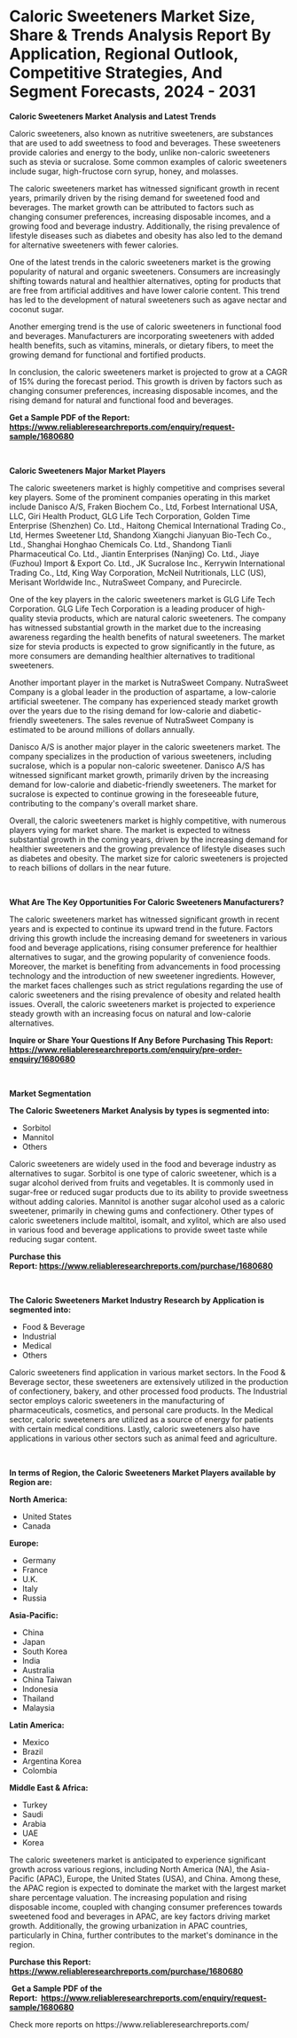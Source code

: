 <p><h1>Caloric Sweeteners Market Size, Share & Trends Analysis Report By Application, Regional Outlook, Competitive Strategies, And Segment Forecasts, 2024 - 2031</h1></p><p><strong>Caloric Sweeteners Market Analysis and Latest Trends</strong></p>
<p><p>Caloric sweeteners, also known as nutritive sweeteners, are substances that are used to add sweetness to food and beverages. These sweeteners provide calories and energy to the body, unlike non-caloric sweeteners such as stevia or sucralose. Some common examples of caloric sweeteners include sugar, high-fructose corn syrup, honey, and molasses.</p><p>The caloric sweeteners market has witnessed significant growth in recent years, primarily driven by the rising demand for sweetened food and beverages. The market growth can be attributed to factors such as changing consumer preferences, increasing disposable incomes, and a growing food and beverage industry. Additionally, the rising prevalence of lifestyle diseases such as diabetes and obesity has also led to the demand for alternative sweeteners with fewer calories.</p><p>One of the latest trends in the caloric sweeteners market is the growing popularity of natural and organic sweeteners. Consumers are increasingly shifting towards natural and healthier alternatives, opting for products that are free from artificial additives and have lower calorie content. This trend has led to the development of natural sweeteners such as agave nectar and coconut sugar.</p><p>Another emerging trend is the use of caloric sweeteners in functional food and beverages. Manufacturers are incorporating sweeteners with added health benefits, such as vitamins, minerals, or dietary fibers, to meet the growing demand for functional and fortified products.</p><p>In conclusion, the caloric sweeteners market is projected to grow at a CAGR of 15% during the forecast period. This growth is driven by factors such as changing consumer preferences, increasing disposable incomes, and the rising demand for natural and functional food and beverages.</p></p>
<p><strong>Get a Sample PDF of the Report:&nbsp; <a href="https://www.reliableresearchreports.com/enquiry/request-sample/1680680">https://www.reliableresearchreports.com/enquiry/request-sample/1680680</a></strong></p>
<p>&nbsp;</p>
<p><strong>Caloric Sweeteners Major Market Players</strong></p>
<p><p>The caloric sweeteners market is highly competitive and comprises several key players. Some of the prominent companies operating in this market include Danisco A/S, Fraken Biochem Co., Ltd, Forbest International USA, LLC, Giri Health Product, GLG Life Tech Corporation, Golden Time Enterprise (Shenzhen) Co. Ltd., Haitong Chemical International Trading Co., Ltd, Hermes Sweetener Ltd, Shandong Xiangchi Jianyuan Bio-Tech Co., Ltd., Shanghai Honghao Chemicals Co. Ltd., Shandong Tianli Pharmaceutical Co. Ltd., Jiantin Enterprises (Nanjing) Co. Ltd., Jiaye (Fuzhou) Import & Export Co. Ltd., JK Sucralose Inc., Kerrywin International Trading Co., Ltd, King Way Corporation, McNeil Nutritionals, LLC (US), Merisant Worldwide Inc., NutraSweet Company, and Purecircle.</p><p>One of the key players in the caloric sweeteners market is GLG Life Tech Corporation. GLG Life Tech Corporation is a leading producer of high-quality stevia products, which are natural caloric sweeteners. The company has witnessed substantial growth in the market due to the increasing awareness regarding the health benefits of natural sweeteners. The market size for stevia products is expected to grow significantly in the future, as more consumers are demanding healthier alternatives to traditional sweeteners.</p><p>Another important player in the market is NutraSweet Company. NutraSweet Company is a global leader in the production of aspartame, a low-calorie artificial sweetener. The company has experienced steady market growth over the years due to the rising demand for low-calorie and diabetic-friendly sweeteners. The sales revenue of NutraSweet Company is estimated to be around millions of dollars annually.</p><p>Danisco A/S is another major player in the caloric sweeteners market. The company specializes in the production of various sweeteners, including sucralose, which is a popular non-caloric sweetener. Danisco A/S has witnessed significant market growth, primarily driven by the increasing demand for low-calorie and diabetic-friendly sweeteners. The market for sucralose is expected to continue growing in the foreseeable future, contributing to the company's overall market share.</p><p>Overall, the caloric sweeteners market is highly competitive, with numerous players vying for market share. The market is expected to witness substantial growth in the coming years, driven by the increasing demand for healthier sweeteners and the growing prevalence of lifestyle diseases such as diabetes and obesity. The market size for caloric sweeteners is projected to reach billions of dollars in the near future.</p></p>
<p>&nbsp;</p>
<p><strong>What Are The Key Opportunities For Caloric Sweeteners Manufacturers?</strong></p>
<p><p>The caloric sweeteners market has witnessed significant growth in recent years and is expected to continue its upward trend in the future. Factors driving this growth include the increasing demand for sweeteners in various food and beverage applications, rising consumer preference for healthier alternatives to sugar, and the growing popularity of convenience foods. Moreover, the market is benefiting from advancements in food processing technology and the introduction of new sweetener ingredients. However, the market faces challenges such as strict regulations regarding the use of caloric sweeteners and the rising prevalence of obesity and related health issues. Overall, the caloric sweeteners market is projected to experience steady growth with an increasing focus on natural and low-calorie alternatives.</p></p>
<p><strong>Inquire or Share Your Questions If Any Before Purchasing This Report: <a href="https://www.reliableresearchreports.com/enquiry/pre-order-enquiry/1680680">https://www.reliableresearchreports.com/enquiry/pre-order-enquiry/1680680</a></strong></p>
<p>&nbsp;</p>
<p><strong>Market Segmentation</strong></p>
<p><strong>The Caloric Sweeteners Market Analysis by types is segmented into:</strong></p>
<p><ul><li>Sorbitol</li><li>Mannitol</li><li>Others</li></ul></p>
<p><p>Caloric sweeteners are widely used in the food and beverage industry as alternatives to sugar. Sorbitol is one type of caloric sweetener, which is a sugar alcohol derived from fruits and vegetables. It is commonly used in sugar-free or reduced sugar products due to its ability to provide sweetness without adding calories. Mannitol is another sugar alcohol used as a caloric sweetener, primarily in chewing gums and confectionery. Other types of caloric sweeteners include maltitol, isomalt, and xylitol, which are also used in various food and beverage applications to provide sweet taste while reducing sugar content.</p></p>
<p><strong>Purchase this Report:&nbsp;<a href="https://www.reliableresearchreports.com/purchase/1680680">https://www.reliableresearchreports.com/purchase/1680680</a></strong></p>
<p>&nbsp;</p>
<p><strong>The Caloric Sweeteners Market Industry Research by Application is segmented into:</strong></p>
<p><ul><li>Food & Beverage</li><li>Industrial</li><li>Medical</li><li>Others</li></ul></p>
<p><p>Caloric sweeteners find application in various market sectors. In the Food & Beverage sector, these sweeteners are extensively utilized in the production of confectionery, bakery, and other processed food products. The Industrial sector employs caloric sweeteners in the manufacturing of pharmaceuticals, cosmetics, and personal care products. In the Medical sector, caloric sweeteners are utilized as a source of energy for patients with certain medical conditions. Lastly, caloric sweeteners also have applications in various other sectors such as animal feed and agriculture.</p></p>
<p>&nbsp;</p>
<p><strong>In terms of Region, the Caloric Sweeteners Market Players available by Region are:</strong></p>
<p>
    <p> <strong> North America: </strong>
        <ul>
            <li>United States</li>
            <li>Canada</li>
        </ul>
        </p> 
    <p> <strong> Europe: </strong>
        <ul>
            <li>Germany</li>
            <li>France</li>
            <li>U.K.</li>
            <li>Italy</li>
            <li>Russia</li>
        </ul>
        </p> 
    <p> <strong> Asia-Pacific: </strong>
        <ul>
            <li>China</li>
            <li>Japan</li>
            <li>South Korea</li>
            <li>India</li>
            <li>Australia</li>
            <li>China Taiwan</li>
            <li>Indonesia</li>
            <li>Thailand</li>
            <li>Malaysia</li>
        </ul>
        </p> 
    <p> <strong> Latin America: </strong>
        <ul>
            <li>Mexico</li>
            <li>Brazil</li>
            <li>Argentina Korea</li>
            <li>Colombia</li>
        </ul>
        </p> 
    <p> <strong> Middle East & Africa: </strong>
        <ul>
            <li>Turkey</li>
            <li>Saudi</li>
            <li>Arabia</li>
            <li>UAE</li>
            <li>Korea</li>
        </ul>
    </p>
    </p>
<p><p>The caloric sweeteners market is anticipated to experience significant growth across various regions, including North America (NA), the Asia-Pacific (APAC), Europe, the United States (USA), and China. Among these, the APAC region is expected to dominate the market with the largest market share percentage valuation. The increasing population and rising disposable income, coupled with changing consumer preferences towards sweetened food and beverages in APAC, are key factors driving market growth. Additionally, the growing urbanization in APAC countries, particularly in China, further contributes to the market's dominance in the region.</p></p>
<p><strong>Purchase this Report: <a href="https://www.reliableresearchreports.com/purchase/1680680">https://www.reliableresearchreports.com/purchase/1680680</a></strong></p>
<p>&nbsp;<strong>Get a Sample PDF of the Report:&nbsp;&nbsp;<a href="https://www.reliableresearchreports.com/enquiry/request-sample/1680680">https://www.reliableresearchreports.com/enquiry/request-sample/1680680</a></strong></p>
<p><strong></strong></p>
<p>Check more reports on https://www.reliableresearchreports.com/</p>
